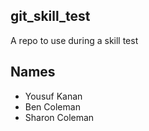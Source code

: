 
## git_skill_test

A repo to use during a skill test

## Names
* Yousuf Kanan
* Ben Coleman
* Sharon Coleman

